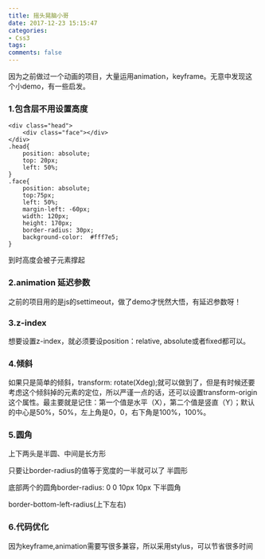 ```yaml
---
title: 摇头晃脑小哥
date: 2017-12-23 15:15:47
categories:
- Css3
tags:
comments: false
---
```



因为之前做过一个动画的项目，大量运用animation，keyframe。无意中发现这个小demo，有一些启发。

### 1.包含层不用设置高度

```
<div class="head">
    <div class="face"></div>    
</div>
.head{
    position: absolute;
    top: 20px;
    left: 50%;
}
.face{
    position: absolute;
    top:75px;
    left: 50%;
    margin-left: -60px;
    width: 120px;
    height: 170px;
    border-radius: 30px;
    background-color:  #fff7e5;
}
```

到时高度会被子元素撑起

### 2.animation 延迟参数
之前的项目用的是js的settimeout，做了demo才恍然大悟，有延迟参数呀！

### 3.z-index
想要设置z-index，就必须要设position：relative, absolute或者fixed都可以。

### 4.倾斜
如果只是简单的倾斜，transform: rotate(Xdeg);就可以做到了，但是有时候还要考虑这个倾斜掉的元素的定位，所以严谨一点的话，还可以设置transform-origin这个属性。最主要就是记住：第一个值是水平（X），第二个值是竖直（Y）；默认的中心是50%，50%，左上角是0，0，右下角是100%，100%。

### 5.圆角
上下两头是半圆、中间是长方形

只要让border-radius的值等于宽度的一半就可以了
半圆形

底部两个的圆角border-radius: 0 0 10px 10px
下半圆角

border-bottom-left-radius(上下左右)
### 6.代码优化
因为keyframe,animation需要写很多兼容，所以采用stylus，可以节省很多时间